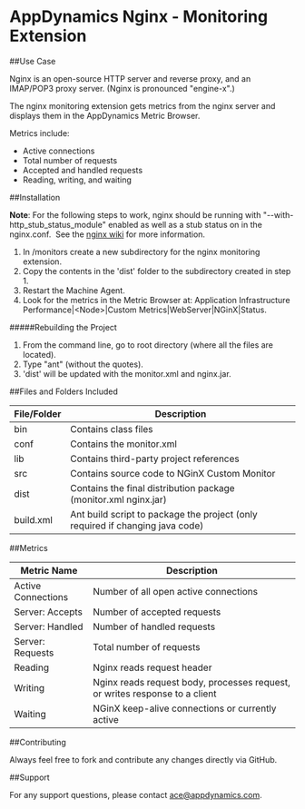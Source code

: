 # AppDynamics Nginx - Monitoring Extension

##Use Case

Nginx is an open-source HTTP server and reverse proxy, and an IMAP/POP3 proxy server. (Nginx is pronounced "engine-x".)

The nginx monitoring extension gets metrics from the nginx server and displays them in the AppDynamics Metric Browser.

Metrics include:
* Active connections
* Total number of requests
* Accepted and handled requests
* Reading, writing, and waiting


##Installation

**Note**: For the following steps to work, nginx should be running with &quot;--with-http_stub_status_module&quot; enabled as well as a stub status on in the nginx.conf. 
See the <a href="http://wiki.nginx.org/HttpStubStatusModule">nginx wiki</a> for more information</td>.


1. In <machine-agent-home>/monitors create a new subdirectory for the nginx monitoring extension.
2. Copy the contents in the 'dist' folder to the subdirectory created in step 1.
3. Restart the Machine Agent.  
4. Look for the metrics in the Metric Browser at: Application Infrastructure Performance|\<Node\>|Custom Metrics|WebServer|NGinX|Status.

#####Rebuilding the Project

1. From the command line, go to root directory (where all the files are located).
2. Type "ant" (without the quotes).  
3. 'dist' will be updated with the monitor.xml and nginx.jar.

##Files and Folders Included

|File/Folder | Description |
| --- | --- |
|bin | Contains class files |
|conf | Contains the monitor.xml |
|lib | Contains third-party project references |
|src | Contains source code to NGinX Custom Monitor|
|dist | Contains the final distribution package (monitor.xml nginx.jar) |
|build.xml | Ant build script to package the project (only required if changing java code) |


##Metrics

| Metric Name | Description |
| --- | --- |
| Active Connections | Number of all open active connections |
| Server: Accepts | Number of accepted requests |
| Server: Handled | Number of handled requests |
| Server: Requests | Total number of requests  |
| Reading | Nginx reads request header  |
| Writing | Nginx reads request body, processes request, or writes response to a client  |
| Waiting | NGinX keep-alive connections or currently active |
  


##Contributing

Always feel free to fork and contribute any changes directly via GitHub.


##Support

For any support questions, please contact ace@appdynamics.com.
